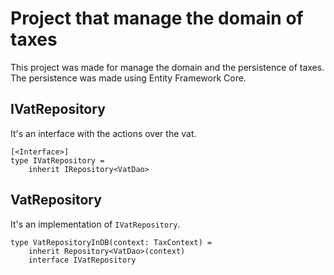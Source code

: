 # Project that manage the domain of taxes

This project was made for manage the domain and the persistence of taxes. The persistence was made using Entity Framework Core.

## IVatRepository

It's an interface with the actions over the vat.

```f#
[<Interface>]
type IVatRepository =
    inherit IRepository<VatDao>
```

## VatRepository

It's an implementation of `IVatRepository`.

```f#
type VatRepositoryInDB(context: TaxContext) =
    inherit Repository<VatDao>(context)
    interface IVatRepository
```